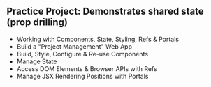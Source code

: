 ## Practice Project: Demonstrates shared state (prop drilling)

- Working with Components, State, Styling, Refs & Portals
- Build a "Project Management" Web App
- Build, Style, Configure & Re-use Components
- Manage State
- Access DOM Elements & Browser APIs with Refs
- Manage JSX Rendering Positions with Portals
